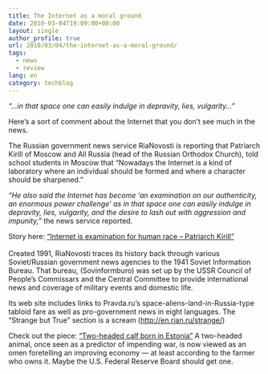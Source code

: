 ```yaml
---
title: The Internet as a moral ground
date: 2010-03-04T19:09:00+00:00
layout: single
author_profile: true
url: 2010/03/04/the-internet-as-a-moral-ground/
tags:
  - news
  - review
lang: en
category: techblog
---
```

<span><i>“…in that space one can easily indulge in depravity, lies, vulgarity&#8230;”</i></span>

Here’s a sort of comment about the Internet that you don’t see much in the news.

The Russian government news service RiaNovosti is reporting that Patriarch Kirill of Moscow and All Russia (head of the Russian Orthodox Church), told school students in Moscow that “Nowadays the Internet is a kind of laboratory where an individual should be formed and where a character should be sharpened.”

_“He also said the Internet has become ‘an examination on our authenticity, an enormous power challenge’ as in that space one can easily indulge in depravity, lies, vulgarity, and the desire to lash out with aggression and impunity,”_ the news service reported.

Story here: <a href="http://en.rian.ru/russia/20100304/158092800.html" target="_blank">“Internet is examination for human race &#8211; Patriarch Kirill”<br /></a>  
Created 1991, RiaNovosti traces its history back through various Soviet/Russian government news agencies to the 1941 Soviet Information Bureau. That bureau, (Sovinformburo) was set up by the USSR Council of People’s Commissars and the Central Committee to provide international news and coverage of military events and domestic life.

Its web site includes links to Pravda.ru’s space-aliens-land-in-Russia-type tabloid fare as well as pro-government news in eight languages. The “Strange but True” section is a scream (<a href="http://en.rian.ru/strange/" target="_blank">http://en.rian.ru/strange/</a>)

Check out the piece: <a href="http://en.rian.ru/strange/20091230/157419582.html" target="_blank">“Two-headed calf born in Estonia”</a> A two-headed animal, once seen as a predictor of impending war, is now viewed as an omen foretelling an improving economy &#8212; at least according to the farmer who owns it. Maybe the U.S. Federal Reserve Board should get one.